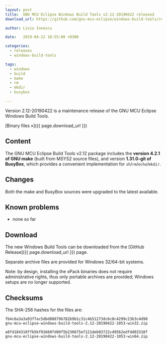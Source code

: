 ```yaml
---
layout: post
title:  GNU MCU Eclipse Windows Build Tools v2.12-20190422 released
download_url: https://github.com/gnu-mcu-eclipse/windows-build-tools/releases/tag/v2.12-20190422/

author: Liviu Ionescu

date:   2019-04-22 18:55:00 +0300

categories:
  - releases
  - windows-build-tools

tags:
  - windows
  - build
  - make
  - rm
  - mkdir
  - busybox

---
```


Version 2.12-20190422 is a maintenance release of the GNU MCU Eclipse Windows Build Tools.

[Binary files »]({{ page.download_url }})

## Content

The GNU MCU Eclipse Build Tools v2.12 package includes the **version 4.2.1 of GNU make** (built from MSYS2 source files), and version **1.31.0-git of BusyBox**, which provides a convenient implementation for `sh`/`rm`/`echo`/`mkdir`.

## Changes

Both the make and BusyBox sources were upgraded to the latest available.

## Known problems

* none so far

## Download

The new Windows Build Tools can be downloaded from the [GitHub Release]({{ page.download_url }}) page.

Separate archive files are provided for Windows 32/64-bit systems.

Note: by design, installing the xPack binaries does not require administrative rights, thus only portable archives are provided; Windows setups are no longer supported.

## Checksums

The SHA-256 hashes for the files are:

```console
fb4c6a3a3a93f7ac5dbd88879b782b9b1c31c4b51273dc6c8c4299c23b3c4d98 
gnu-mcu-eclipse-windows-build-tools-2.12-20190422-1053-win32.zip

a8fd184310ffb5bf91660fd09f5b230675ef121deb03722c49562edf4d03318f 
gnu-mcu-eclipse-windows-build-tools-2.12-20190422-1053-win64.zip
```
